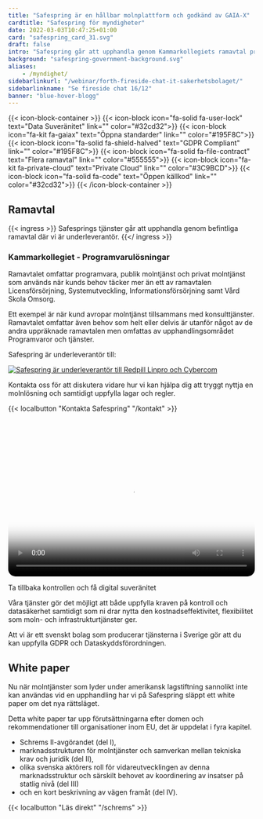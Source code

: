 ```yaml
---
title: "Safespring är en hållbar molnplattform och godkänd av GAIA-X"
cardtitle: "Safespring för myndigheter"
date: 2022-03-03T10:47:25+01:00
card: "safespring_card_31.svg"
draft: false
intro: "Safespring går att upphandla genom Kammar­kollegiets ramavtal programvaru­lösningar."
background: "safespring-government-background.svg"
aliases:
    - /myndighet/
sidebarlinkurl: "/webinar/forth-fireside-chat-it-sakerhetsbolaget/"
sidebarlinkname: "Se fireside chat 16/12"
banner: "blue-hover-blogg"
---
```



{{< icon-block-container >}}
    {{< icon-block icon="fa-solid fa-user-lock" text="Data Suveränitet" link="" color="#32cd32">}}
    {{< icon-block icon="fa-kit fa-gaiax" text="Öppna standarder" link="" color="#195F8C">}}
    {{< icon-block icon="fa-solid fa-shield-halved" text="GDPR Compliant" link="" color="#195F8C">}}
    {{< icon-block icon="fa-solid fa-file-contract" text="Flera ramavtal" link="" color="#555555">}}
    {{< icon-block icon="fa-kit fa-private-cloud" text="Private Cloud" link="" color="#3C9BCD">}}
    {{< icon-block icon="fa-solid fa-code" text="Öppen källkod" link="" color="#32cd32">}}
{{< /icon-block-container >}}


## Ramavtal

{{< ingress >}}
Safesprings tjänster går att upphandla genom befintliga ramavtal där vi är underleverantör.
{{</ ingress >}}

### Kammarkollegiet - Programvarulösningar

Ramavtalet omfattar programvara, publik molntjänst och privat molntjänst som används när kunds behov täcker mer än ett av ramavtalen Licensförsörjning, Systemutveckling, Informationsförsörjning samt Vård Skola Omsorg.

Ett exempel är när kund avropar molntjänst tillsammans med konsulttjänster. Ramavtalet omfattar även behov som helt eller delvis är utanför något av de andra uppräknade ramavtalen men omfattas av upphandlingsområdet Programvaror och tjänster.

Safespring är underleverantör till:

[![Safespring är underleverantör till Redpill Linpro och Cybercom](/img/ramavtalspartners.svg)](https://www.avropa.se/ramavtal/ramavtalsomraden/it-och-telekom/Programvaror-och-tjanster/programvarulosningar/)

Kontakta oss för att diskutera vidare hur vi kan hjälpa dig att tryggt nyttja en molnlösning och samtidigt uppfylla lagar och regler.

{{< localbutton "Kontakta Safespring" "/kontakt" >}}

<br><br><br><br><video poster="/branscher/images/safespring_esam.jpg" width="100%" style="border-radius: 15px;" controls="true">
<source type="video/mp4" src="/branscher/images/safespring_esam.mp4">
<track src="/branscher/images/safespring_esam.vtt" kind="subtitles" srclang="sv" label="Svenska" default>
</video>


<div class="ingress"><p>Ta tillbaka kontrollen och få digital suveränitet</p></div>

Våra tjänster gör det möjligt att både uppfylla kraven på kontroll och datasäkerhet samtidigt som ni drar nytta den kostnadseffektivitet, flexibilitet som moln- och infrastrukturtjänster ger.

Att vi är ett svenskt bolag som producerar tjänsterna i Sverige gör att du kan uppfylla GDPR och Dataskyddsförordningen.

## White paper

Nu när molntjänster som lyder under amerikansk lagstiftning sannolikt inte kan användas vid en upphandling har vi på Safespring släppt ett white paper om det nya rättsläget.

Detta white paper tar upp förutsättningarna efter domen och rekommendationer till organisationer inom EU, det är uppdelat i fyra kapitel.

- Schrems II-avgörandet (del I),
- marknadsstrukturen för molntjänster och samverkan mellan tekniska krav och juridik (del II),
- olika svenska aktörers roll för vidareutvecklingen av denna marknadsstruktur och särskilt behovet av koordinering av insatser på statlig nivå (del III)
- och en kort beskrivning av vägen framåt (del IV).

{{< localbutton "Läs direkt" "/schrems" >}}
